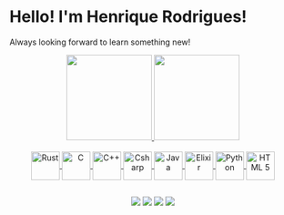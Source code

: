 # Hello! I'm Henrique Rodrigues!

Always looking forward to learn something new!

<!-- Github stats -->
<div align="center">
  <a href="https://github.com/Equiel-1703">
  <img height="150em" src="https://github-readme-stats.vercel.app/api?username=Equiel-1703&show_icons=true&theme=dracula&count_private=true"/>
  <img height="150em" src="https://github-readme-stats.vercel.app/api/top-langs/?username=Equiel-1703&layout=compact&langs_count=7&theme=dracula"/>
</div>

<br/>

<!-- Languages Icons -->
<div style="display: inline_block" align="center">
  <img align="center" alt="Rust" height="50" width="50" src="https://www.rust-lang.org/logos/rust-logo-128x128.png"/>
  <img align="center" alt="C" height="50" width="50" src="https://cdn.jsdelivr.net/gh/devicons/devicon/icons/c/c-plain.svg"/>
  <img align="center" alt="C++" height="50" width="50" src="https://cdn.jsdelivr.net/gh/devicons/devicon/icons/cplusplus/cplusplus-plain.svg"/>
  <img align="center" alt="Csharp" height="50" width="50" src="https://cdn.jsdelivr.net/gh/devicons/devicon/icons/csharp/csharp-plain.svg"/>
  <img align="center" alt="Java" height="50" width="50" src="https://cdn.jsdelivr.net/gh/devicons/devicon/icons/java/java-plain.svg"/>
  <img align="center" alt="Elixir" height="50" width="50" src="https://cdn.jsdelivr.net/gh/devicons/devicon/icons/elixir/elixir-original.svg"/>
  <img align="center" alt="Python" height="50" width="50" src="https://cdn.jsdelivr.net/gh/devicons/devicon/icons/python/python-original.svg"/>
  <img align="center" alt="HTML 5" height="50" widht="50" src="https://cdn.jsdelivr.net/gh/devicons/devicon/icons/html5/html5-plain-wordmark.svg" />
</div>

##

<!-- Social networks -->
<div align="center"> 
  <a href="https://www.youtube.com/channel/UCKV6skzLkjBmvOWPWd75YSQ" target="_blank"><img src="https://img.shields.io/badge/YouTube-FF0000?style=for-the-badge&logo=youtube&logoColor=white" target="_blank"/></a>
  <a href="https://discordapp.com/users/874361053994176542" target="_blank"><img src="https://img.shields.io/badge/Discord-7289DA?style=for-the-badge&logo=discord&logoColor=white" target="_blank"></a> 
  <a href = "https://twitter.com/Equiel_1703"><img src="https://img.shields.io/badge/Twitter-1DA1F2?style=for-the-badge&logo=twitter&logoColor=white" target="_blank"></a>
  <a href="https://www.linkedin.com/in/henrique-gabriel-rod/" target="_blank"><img src="https://img.shields.io/badge/-LinkedIn-%230077B5?style=for-the-badge&logo=linkedin&logoColor=white" target="_blank"></a> 
</div>
